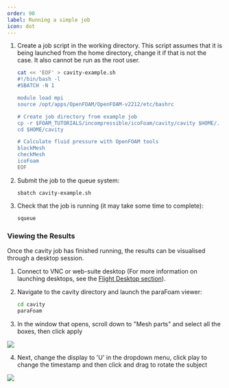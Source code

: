 ```yaml
---
order: 90
label: Running a simple job
icon: dot
---
```




1. Create a job script in the working directory. This script assumes that it is being launched from the home directory, change it if that is not the case. It also cannot be run as the root user.

    ```bash
    cat << 'EOF' > cavity-example.sh
    #!/bin/bash -l
    #SBATCH -N 1

    module load mpi
    source /opt/apps/OpenFOAM/OpenFOAM-v2212/etc/bashrc

    # Create job directory from example job
    cp -r $FOAM_TUTORIALS/incompressible/icoFoam/cavity/cavity $HOME/.
    cd $HOME/cavity

    # Calculate fluid pressure with OpenFOAM tools
    blockMesh
    checkMesh
    icoFoam
    EOF
    ```

2. Submit the job to the queue system:
    ```
    sbatch cavity-example.sh
    ```

3. Check that the job is running (it may take some time to complete):

    ```bash
    squeue
    ```


### Viewing the Results

Once the cavity job has finished running, the results can be visualised through a desktop session.

1. Connect to VNC or web-suite desktop (For more information on launching desktops, see the [Flight Desktop section](/flight_environment_usage/flight_desktop/launch_a_desktop_session/)).


2. Navigate to the cavity directory and launch the paraFoam viewer:

    ```bash
    cd cavity
    paraFoam 
    ```

3. In the window that opens, scroll down to "Mesh parts" and select all the boxes, then click apply

![](/images/openfoam_parafoam_1.png)

4. Next, change the display to 'U' in the dropdown menu, click play to change the timestamp and then click and drag to rotate the subject

![](/images/openfoam_parafoam_2.png)





